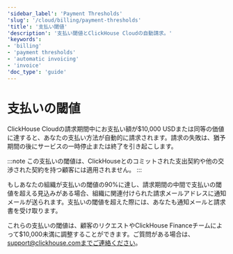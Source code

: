 ```yaml
---
'sidebar_label': 'Payment Thresholds'
'slug': '/cloud/billing/payment-thresholds'
'title': '支払い閾値'
'description': '支払い閾値とClickHouse Cloudの自動請求。'
'keywords':
- 'billing'
- 'payment thresholds'
- 'automatic invoicing'
- 'invoice'
'doc_type': 'guide'
---
```



# 支払いの閾値

ClickHouse Cloudの請求期間中にお支払い額が$10,000 USDまたは同等の価値に達すると、あなたの支払い方法が自動的に請求されます。請求の失敗は、猶予期間の後にサービスの一時停止または終了を引き起こします。

:::note
この支払いの閾値は、ClickHouseとのコミットされた支出契約や他の交渉された契約を持つ顧客には適用されません。
:::

もしあなたの組織が支払いの閾値の90%に達し、請求期間の中間で支払いの閾値を超える見込みがある場合、組織に関連付けられた請求メールアドレスに通知メールが送られます。支払いの閾値を超えた際には、あなたも通知メールと請求書を受け取ります。

これらの支払いの閾値は、顧客のリクエストやClickHouse Financeチームによって$10,000未満に調整することができます。ご質問がある場合は、support@clickhouse.comまでご連絡ください。
